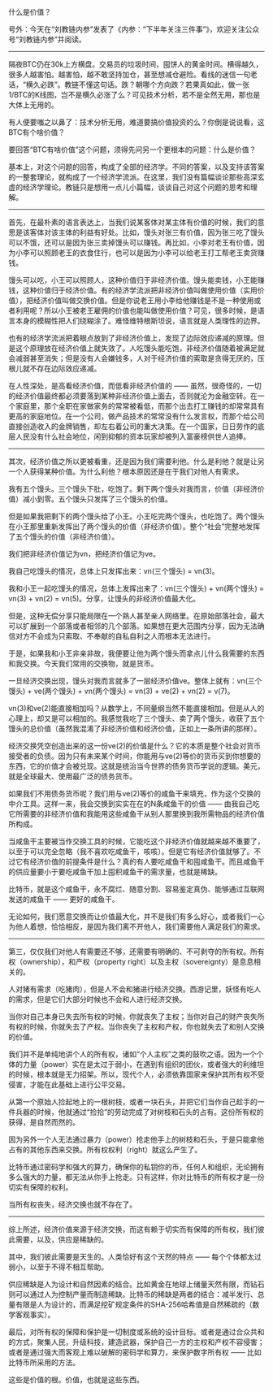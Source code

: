 
什么是价值？

号外：今天在“刘教链内参”发表了《内参：“下半年关注三件事”》，欢迎关注公众号“刘教链内参”并阅读。

---

隔夜BTC仍在30k上方横盘。交易员的垃圾时间，囤饼人的黄金时间。横得越久，很多人越害怕。越害怕，越不敢坚持加仓，甚至想减仓避险。看线的迷信一句老话，“横久必跌”。教链不懂这句话。跌？朝哪个方向跌？若果真如此，做一张1/BTC的K线图，岂不是横久必涨了么？可见技术分析，若不是全然无用，那也是大体上无用的。

有人便要嗤之以鼻了：技术分析无用，难道要搞价值投资的么？你倒是说说看，这BTC有个啥价值？

要回答“BTC有啥价值”这个问题，须得先问另一个更根本的问题：什么是价值？

基本上，对这个问题的回答，构成了全部的经济学。不同的答案，以及支持该答案的一整套理论，就构成了一个经济学流派。在这里，我们没有篇幅谈论那些高深玄虚的经济学理论。教链只是想用一点儿小篇幅，谈谈自己对这个问题的思考和理解。

---

首先，在最朴素的语言表达上，当我们说某客体对某主体有价值的时候，我们的意思是该客体对该主体的利益有好处。比如，馒头对张三有价值，因为张三吃了馒头可以不饿，还可以是因为张三卖掉馒头可以赚钱。再比如，小李对老王有价值，因为小李可以照顾老王的衣食住行，也可以是因为小李可以给老王打工帮老王卖货赚钱。

馒头可以吃，小王可以照顾人，这种价值归于非经济价值。馒头能卖钱，小王能赚钱，这种价值归于经济价值。有的经济学流派把非经济价值叫做使用价值（实用价值），把经济价值叫做交换价值。但是你说老王用小李给他赚钱是不是一种使用或者利用呢？所以小王被老王雇佣的价值也能叫做使用价值？可见，很多时候，是语言本身的模糊性把人们绕糊涂了。难怪维特根斯坦说，语言就是人类理性的边界。

也有的经济学流派把着眼点放到了非经济价值上，发现了边际效应递减的原理。但是这个原理放在经济价值上就失效了。人吃馒头能吃饱，非经济价值随着被满足就会减弱甚至消失；但是没有人会嫌钱多，人对于经济价值的索取是贪得无厌的，压根儿就不存在边际效应递减。

在人性深处，是高看经济价值，而低看非经济价值的 —— 虽然，很奇怪的，一切的经济价值最终都必须要落到某种非经济价值上面去，否则就沦为金融空转。在一个家庭里，那个全职在家做家务的常常被看低，而那个出去打工赚钱的却常常具有更高的家庭地位。在一个公司，做产品技术的常常没有什么发言权，而那个给公司直接创造收入的金牌销售，却左右着公司的重大决策。在一个国家，日日劳作的底层人民没有什么社会地位，闲到抑郁的资本玩家却被列入富豪榜供世人追捧。

---

其次，经济价值之所以更被看重，还是因为我们需要利他。什么是利他？就是让另一个人获得某种价值。为什么利他？根本原因还是在于我们对他人有需求。

我有五个馒头。三个馒头下肚，吃饱了。剩下两个馒头对我而言，价值（非经济价值）减小到零。五个馒头只发挥了三个馒头的价值。

但是如果我把剩下的两个馒头给了小王。小王吃完两个馒头，也吃饱了。两个馒头在小王那里重新发挥出了两个馒头的价值（非经济价值）。整个“社会”完整地发挥了五个馒头的价值（非经济价值）。

我们把非经济价值记为vn，把经济价值记为ve。

我自己吃馒头的情况，总体上只发挥出来：vn(三个馒头) = vn(3)。

我和小王一起吃馒头的情况，总体上发挥出来了：vn(三个馒头) + vn(两个馒头) = vn(3) + vn(2) = vn(5)。分享，让馒头的非经济价值最大化。

但是，这种无偿分享只能局限在一个熟人甚至亲人网络里。在原始部落社会，最大可以扩展到一个部落或者相邻的几个部落。如果想在更大范围内分享，因为无法确信对方不会成为只索取、不奉献的自私自利之人而根本无法进行。

于是，如果我和小王非亲非故，我便要让他为两个馒头而拿点儿什么我需要的东西和我交换。今天我们常用的交换物，就是货币。

一旦经济交换出现，馒头对我而言就多了一层经济价值ve。整体上就有：vn(三个馒头) + ve(两个馒头) + vn(两个馒头) = vn(3) + ve(2) + vn(2) = v(7)。

vn(3)和ve(2)能直接相加吗？从数学上，不同量纲当然不能直接相加。但是从人的心理上，却又是可以相加的。我感觉我吃了三个馒头、卖了两个馒头，收获了五个馒头的总价值（虽然我混淆了非经济价值和经济价值，正如上一条所讲的那样）。

经济交换凭空创造出来的这一份ve(2)的价值是什么？它的本质是整个社会对货币接受者的负债。因为只有未来某个时间，你能用与ve(2)等价的货币买到你想要的东西，它的价值才会被兑现。这就是统治当今世界的债务货币学说的逻辑。美元，就是全球最大、使用最广泛的债务货币。

如果我们不用债务货币呢？我们用与ve(2)等价的咸鱼干来填充，作为这个交换的中介工具。这样一来，我会交换到实实在在的N条咸鱼干的价值 —— 由我自己吃它所需要的非经济价值和我能用这些咸鱼干从别人那里换到我所需物品的经济价值所构成。

当咸鱼干主要被当作交换工具的时候，它能吃这个非经济价值就越来越不重要了，以至于可以完全忽略（我不喜欢吃咸鱼干，咳咳）。但是它有经济价值就够了。不过它有经济价值的前提条件是什么？真的有人要吃咸鱼干和囤咸鱼干。而且咸鱼干的供应量要小于要吃咸鱼干加上囤积咸鱼干的需求量，也就是稀缺。

比特币，就是这个咸鱼干，永不腐烂、随意分割、容易鉴定真伪、能够通过互联网发送的咸鱼干 —— 更好的咸鱼干。

无论如何，我们愿意交换而让价值最大化，并不是我们有多么好心，或者我们一心为他人着想，恰恰相反，是因为我们离不开他人，我们需要他人满足我们的需求。

---

第三，仅仅我们对他人有需要还不够，还需要有明确的、不可剥夺的所有权。所有权（ownership），和产权（property right）以及主权（sovereignty）是息息相关的。

人对猪有需求（吃猪肉），但是人不会和猪进行经济交换。西游记里，妖怪有吃人的需求，但是它们大部分时候也不会和人进行经济交换。

当你对自己本身已失去所有权的时候，你就丧失了主权；当你对自己的财产丧失所有权的时候，你就失去了产权。当你丧失了主权和产权，你也就失去了和别人交换的价值。

我们并不是单纯地讲个人的所有权，诸如“个人主权”之类的鼓吹之语。因为一个个体的力量（power）实在是太过于弱小，在遇到有组织的团伙，或者强大的利维坦的时候，根本就是无力招架。所以，现代个人，必须依靠国家来保护其所有权不受侵害，才能在此基础上进行公平交易。

从第一个原始人捡起地上的一根树枝，或者一块石头，并把它们当作自己趁手的一件兵器的时候，他就通过“捡拾”的劳动完成了对树枝和石头的占有。这份所有权的获得，是自然而然的。

因为另外一个人无法通过暴力（power）抢走他手上的树枝和石头，于是只能拿他占有的其他东西来交换。所有权权利（right）就这么产生了。

比特币通过密码学和强大的算力，确保你的私钥你的币，任何人和组织，无论拥有多么强大的力量，都无法从你手上抢走。只有这样，你对比特币的所有权才是一份切实有保障的权利。

当所有权丧失，经济交换也就不存在了。

---

综上所述，经济价值来源于经济交换，而这有赖于切实而有保障的所有权，我们彼此需要，以及，供应是稀缺的。

其中，我们彼此需要是天生的。人类恰好有这个天然的特点 —— 每个个体都太过弱小，以至于不得不相互帮助。

供应稀缺是人为设计和自然因素的结合。比如黄金在地球上储量天然有限，而钻石则可以通过人为控制产量而制造稀缺。比特币的稀缺是两者的结合：减半发行、总量有限是人为设计的，而满足挖矿规定条件的SHA-256哈希值是自然稀疏的（数学客观事实）。

最后，对所有权的保障和保护是一切制度或系统的设计目标。或者是通过合众共和的方式，聚集人民，升级科技，建造武器，保护自己一方的主权和产权不容侵害；或者是通过强大而客观上难以破解的密码学和算力，来保护数字所有权 —— 比如比特币所采用的方法。

这些是价值的根。价值，也就是这些东西。

